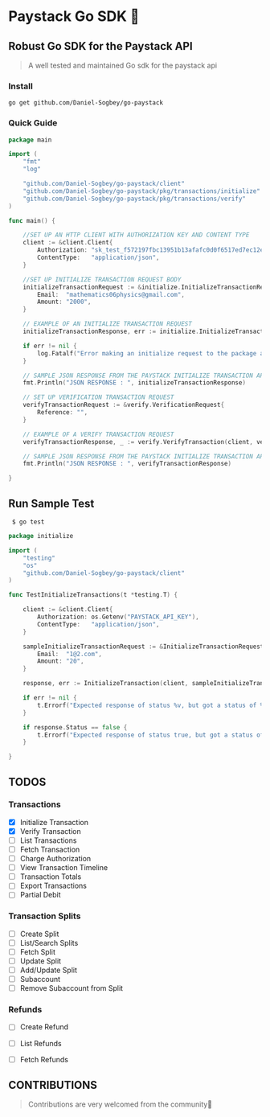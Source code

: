# Paystack Go SDK 🥤

## Robust Go SDK for the Paystack API
> A well tested and maintained Go sdk for the paystack api

### Install
```go get github.com/Daniel-Sogbey/go-paystack```

### Quick Guide

> 
```Go
package main

import (
	"fmt"
	"log"

	"github.com/Daniel-Sogbey/go-paystack/client"
	"github.com/Daniel-Sogbey/go-paystack/pkg/transactions/initialize"
	"github.com/Daniel-Sogbey/go-paystack/pkg/transactions/verify"
)

func main() {

	//SET UP AN HTTP CLIENT WITH AUTHORIZATION KEY AND CONTENT TYPE
	client := &client.Client{
		Authorization: "sk_test_f572197fbc13951b13afafc0d0f6517ed7ec12eb",
		ContentType:   "application/json",
	}

	//SET UP INITIALIZE TRANSACTION REQUEST BODY
	initializeTransactionRequest := &initialize.InitializeTransactionRequest{
		Email:  "mathematics06physics@gmail.com",
		Amount: "2000",
	}

	// EXAMPLE OF AN INITIALIZE TRANSACTION REQUEST
	initializeTransactionResponse, err := initialize.InitializeTransaction(client, initializeTransactionRequest)

	if err != nil {
		log.Fatalf("Error making an initialize request to the package api %v", err)
	}

	// SAMPLE JSON RESPONSE FROM THE PAYSTACK INITIALIZE TRANSACTION API
	fmt.Println("JSON RESPONSE : ", initializeTransactionResponse)

	// SET UP VERIFICATION TRANSACTION REQUEST
	verifyTransactionRequest := &verify.VerificationRequest{
		Reference: "",
	}

	// EXAMPLE OF A VERIFY TRANSACTION REQUEST
	verifyTransactionResponse, _ := verify.VerifyTransaction(client, verifyTransactionRequest)

	// SAMPLE JSON RESPONSE FROM THE PAYSTACK INITIALIZE TRANSACTION API
	fmt.Println("JSON RESPONSE : ", verifyTransactionResponse)

}
```

## Run Sample Test

``` $ go test```

```GO
package initialize

import (
	"testing"
	"os"
	"github.com/Daniel-Sogbey/go-paystack/client"
)

func TestInitializeTransactions(t *testing.T) {

	client := &client.Client{
		Authorization: os.Getenv("PAYSTACK_API_KEY"),
		ContentType:   "application/json",
	}

	sampleInitializeTransactionRequest := &InitializeTransactionRequest{
		Email:  "1@2.com",
		Amount: "20",
	}

	response, err := InitializeTransaction(client, sampleInitializeTransactionRequest)

	if err != nil {
		t.Errorf("Expected response of status %v, but got a status of %v and an error that says %v", response.Status, response.Status, err)
	}

	if response.Status == false {
		t.Errorf("Expected response of status true, but got a status of %v and an error message that says %v", response.Status, response.Message)
	}

}

```


## TODOS

### Transactions
- [x] Initialize Transaction
- [x] Verify Transaction
- [ ] List Transactions
- [ ] Fetch Transaction
- [ ] Charge Authorization
- [ ] View Transaction Timeline
- [ ] Transaction Totals
- [ ] Export Transactions
- [ ] Partial Debit

### Transaction Splits
- [ ] Create Split
- [ ] List/Search Splits
- [ ] Fetch Split
- [ ] Update Split
- [ ] Add/Update Split
- [ ] Subaccount
- [ ] Remove Subaccount from Split

### Refunds
- [ ] Create Refund
- [ ] List Refunds
- [ ] Fetch Refunds



## CONTRIBUTIONS

> Contributions are very welcomed from the community🙏
